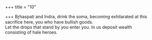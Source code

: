 +++
title = "10"

+++
Br̥haspati and Indra, drink the soma, becoming exhilarated at this  sacrifice here, you who have bullish goods.  
Let the drops that stand by you enter you. In us deposit wealth  
consisting of hale heroes.  
